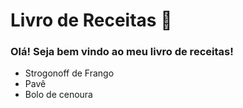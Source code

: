 # Livro de Receitas :pizza:

### Olá! Seja bem vindo ao meu livro de receitas!

- Strogonoff de Frango
- Pavê
- Bolo de cenoura
